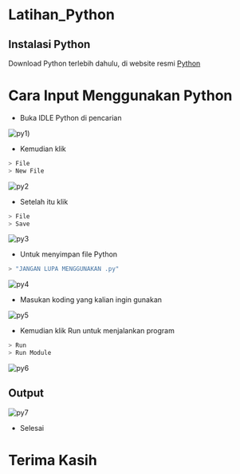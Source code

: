 # Latihan_Python

## Instalasi Python
Download Python terlebih dahulu, di website resmi [Python](https://www.python.org/)

# Cara Input Menggunakan Python
- Buka IDLE Python di pencarian


![py1](https://user-images.githubusercontent.com/92380488/138286181-0786fb69-7aad-4d36-9d78-f061256248b1.png))
- Kemudian klik 
```bash
> File
> New File
```

![py2](https://user-images.githubusercontent.com/92380488/138286682-b667f1ef-897f-4c7e-81e6-8d881d41960e.png)

- Setelah itu klik
```bash
> File
> Save
```

![py3](https://user-images.githubusercontent.com/92380488/138286902-ee5a1859-b835-442b-8a25-7ab5cd67f856.png)

- Untuk menyimpan file Python
```bash
> "JANGAN LUPA MENGGUNAKAN .py"
```

![py4](https://user-images.githubusercontent.com/92380488/138286934-b04957fe-f954-4b5f-aca0-9e749afc2af5.png)

- Masukan koding yang kalian ingin gunakan

![py5](https://user-images.githubusercontent.com/92380488/138287173-300e1dce-c594-45fd-9fb0-1b91c2b41eab.png)

- Kemudian klik Run untuk menjalankan program
```bash
> Run
> Run Module
```

![py6](https://user-images.githubusercontent.com/92380488/138287111-779a6980-4c81-49c0-bab7-642e53235787.png)

## Output

![py7](https://user-images.githubusercontent.com/92380488/138287230-4b6dfebc-fbdb-4f4c-951a-fb8365f2837d.png)

- Selesai

# Terima Kasih